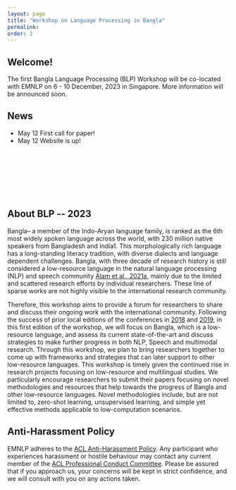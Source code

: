 ```yaml
---
layout: page
title: "Workshop on Language Processing in Bangla"
permalink:
order: 1
---
```


## Welcome!
The first Bangla Language Processing (BLP) Workshop will be co-located with EMNLP on 6 - 10 December, 2023 in Singapore. More information will be announced soon.


## News
- May 12 First call for paper!
- May 12 Website is up!
<br>
<br>
<br>
<br>
<br>
<br>

## About BLP -- 2023
Bangla– a member of the Indo-Aryan language family, is ranked as the 6th most widely spoken language across the world, with 230 million native speakers from Bangladesh and India1. This morphologically rich language has a long-standing literacy tradition, with diverse dialects and language dependent challenges. Bangla, with three decade of research history is still considered a low-resource language in the natural language processing (NLP) and speech community [Alam et al., 2021a](https://arxiv.org/pdf/2107.03844.pdf), mainly due to the limited and scattered research efforts by individual researchers. These line of sparse works are not highly visible to the international research community.

Therefore, this workshop aims to provide a forum for researchers to share and discuss their ongoing work with the international community. Following the success of prior local editions of the conferences in <a href="https://ieeexplore.ieee.org/xpl/conhome/8537873/proceeding" target="_blank">2018</a> and <a href="https://ieeexplore.ieee.org/xpl/conhome/9081812/proceeding" target="_blank">2019</a>, in this first edition of the workshop, we will focus on Bangla, which is a low-resource language, and assess its current state-of-the-art and discuss strategies to make further progress in both NLP, Speech and multimodal research. Through this workshop, we plan to bring researchers together to come up with frameworks and strategies that can later support to other low-resource languages. This workshop is timely given the continued rise in research projects focusing on low-resource and multilingual studies. We particularly encourage researchers to submit their papers focusing on novel methodologies and resources that help towards the progress of Bangla and other low-resource languages. Novel methodologies include, but are not limited to, zero-shot learning, unsupervised learning, and simple yet effective methods applicable to low-computation scenarios.



<!-- ## References
* Firoj Alam, Arid Hasan, Tanvirul Alam, Akib Khan, Janntatul Tajrin, Naira Khan, and Shammur Absar Chowdhury. 2021a. [A review of bangla natural language processing tasks and the utility of transformer models](https://arxiv.org/pdf/2107.03844.pdf). arXiv preprint arXiv:2107.03844. -->

## Anti-Harassment Policy
EMNLP adheres to the [ACL Anti-Harassment Policy](https://www.aclweb.org/adminwiki/index.php?title=Anti-Harassment_Policy). Any participant who experiences harassment or hostile behaviour may contact any current member of the [ACL Professional Conduct Committee](https://www.aclweb.org/adminwiki/index.php/Professional_Conduct_Committee). Please be assured that if you approach us, your concerns will be kept in strict confidence, and we will consult with you on any actions taken.
